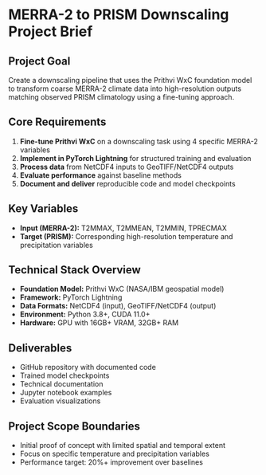 # MERRA-2 to PRISM Downscaling Project Brief

## Project Goal
Create a downscaling pipeline that uses the Prithvi WxC foundation model to transform coarse MERRA-2 climate data into high-resolution outputs matching observed PRISM climatology using a fine-tuning approach.

## Core Requirements
1. **Fine-tune Prithvi WxC** on a downscaling task using 4 specific MERRA-2 variables
2. **Implement in PyTorch Lightning** for structured training and evaluation
3. **Process data** from NetCDF4 inputs to GeoTIFF/NetCDF4 outputs
4. **Evaluate performance** against baseline methods
5. **Document and deliver** reproducible code and model checkpoints

## Key Variables
- **Input (MERRA-2):** T2MMAX, T2MMEAN, T2MMIN, TPRECMAX
- **Target (PRISM):** Corresponding high-resolution temperature and precipitation variables

## Technical Stack Overview
- **Foundation Model:** Prithvi WxC (NASA/IBM geospatial model)
- **Framework:** PyTorch Lightning
- **Data Formats:** NetCDF4 (input), GeoTIFF/NetCDF4 (output)
- **Environment:** Python 3.8+, CUDA 11.0+
- **Hardware:** GPU with 16GB+ VRAM, 32GB+ RAM

## Deliverables
- GitHub repository with documented code
- Trained model checkpoints
- Technical documentation
- Jupyter notebook examples
- Evaluation visualizations

## Project Scope Boundaries
- Initial proof of concept with limited spatial and temporal extent
- Focus on specific temperature and precipitation variables
- Performance target: 20%+ improvement over baselines 